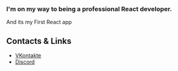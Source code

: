 ### I'm on my way to being a professional React developer.
And its my First React app

## Contacts & Links
- [VKontakte](https://vk.com/pokerdesigner)
- [Discord](https://discord.com/invite/8x5RzQ8RjX)